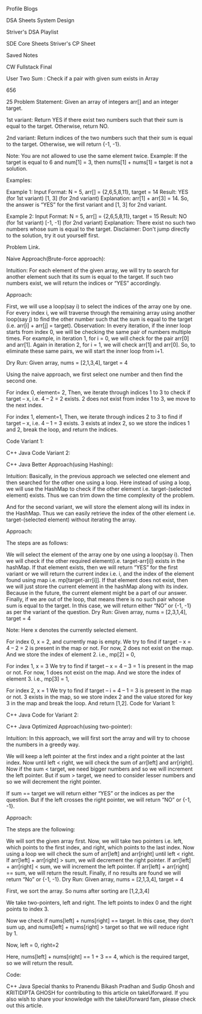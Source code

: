 Profile
Blogs

DSA Sheets
System Design

Striver's DSA Playlist

SDE Core Sheets
Striver's CP Sheet

Saved Notes

CW Fullstack Final

User
Two Sum : Check if a pair with given sum exists in Array


656

25
Problem Statement: Given an array of integers arr[] and an integer target.

1st variant: Return YES if there exist two numbers such that their sum is equal to the target. Otherwise, return NO.

2nd variant: Return indices of the two numbers such that their sum is equal to the target. Otherwise, we will return {-1, -1}.

Note: You are not allowed to use the same element twice. Example: If the target is equal to 6 and num[1] = 3, then nums[1] + nums[1] = target is not a solution.

Examples:

Example 1:
Input Format: N = 5, arr[] = {2,6,5,8,11}, target = 14
Result: YES (for 1st variant)
       [1, 3] (for 2nd variant)
Explanation: arr[1] + arr[3] = 14. So, the answer is “YES” for the first variant and [1, 3] for 2nd variant.

Example 2:
Input Format: N = 5, arr[] = {2,6,5,8,11}, target = 15
Result: NO (for 1st variant)
	[-1, -1] (for 2nd variant)
Explanation: There exist no such two numbers whose sum is equal to the target.
Disclaimer: Don't jump directly to the solution, try it out yourself first.

Problem Link.

Naive Approach(Brute-force approach): 

Intuition: For each element of the given array, we will try to search for another element such that its sum is equal to the target. If such two numbers exist, we will return the indices or “YES” accordingly.

Approach:

First, we will use a loop(say i) to select the indices of the array one by one.
For every index i, we will traverse through the remaining array using another loop(say j) to find the other number such that the sum is equal to the target (i.e. arr[i] + arr[j] = target).
Observation: In every iteration, if the inner loop starts from index 0, we will be checking the same pair of numbers multiple times. For example, in iteration 1, for i = 0, we will check for the pair arr[0] and arr[1]. Again in iteration 2, for i = 1, we will check arr[1] and arr[0]. So, to eliminate these same pairs, we will start the inner loop from i+1.

Dry Run: Given array, nums = [2,1,3,4], target = 4

Using the naive approach, we first select one number and then find the second one.

For index 0, element= 2,
Then, we iterate through indices 1 to 3 to check if target – x, i.e. 4 – 2 = 2 exists. 2 does not exist from index 1 to 3, we move to the next index.

For index 1, element=1,
Then, we iterate through indices 2 to 3 to find if target – x, i.e. 4 – 1 = 3 exists. 3 exists at index 2, so we store the indices 1 and 2, break the loop, and return the indices.

Code Variant 1:

C++
Java
Code Variant 2:

C++
Java
Better Approach(using Hashing): 

Intuition: Basically, in the previous approach we selected one element and then searched for the other one using a loop. Here instead of using a loop, we will use the HashMap to check if the other element i.e. target-(selected element) exists. Thus we can trim down the time complexity of the problem.

And for the second variant, we will store the element along will its index in the HashMap. Thus we can easily retrieve the index of the other element i.e. target-(selected element) without iterating the array.

Approach:

The steps are as follows:

We will select the element of the array one by one using a loop(say i).
Then we will check if the other required element(i.e. target-arr[i]) exists in the hashMap.
If that element exists, then we will return “YES” for the first variant or we will return the current index i.e. i, and the index of the element found using map i.e. mp[target-arr[i]].
If that element does not exist, then we will just store the current element in the hashMap along with its index. Because in the future, the current element might be a part of our answer.
Finally, if we are out of the loop, that means there is no such pair whose sum is equal to the target. In this case, we will return either “NO” or {-1, -1} as per the variant of the question.
Dry Run: Given array, nums = [2,3,1,4], target = 4

Note: Here x denotes the currently selected element.

For index 0, x = 2, and currently map is empty.
We try to find if target – x = 4 – 2 = 2 is present in the map or not.
For now, 2 does not exist on the map.
And we store the index of element 2. i.e., mp[2] = 0,

For index 1, x = 3
We try to find if target – x = 4  – 3 = 1 is present in the map or not.
For now, 1 does not exist on the map.
And we store the index of element 3. i.e., mp[3] = 1,

For index 2, x = 1 
We try to find if target – i = 4  – 1 = 3 is present in the map or not. 3 exists in the map, so we store index 2 and the value stored for key 3 in the map and break the loop. And return [1,2].
Code for Variant 1:

C++
Java
Code for Variant 2:

C++
Java
Optimized Approach(using two-pointer): 

Intuition: In this approach, we will first sort the array and will try to choose the numbers in a greedy way.

We will keep a left pointer at the first index and a right pointer at the last index. Now until left < right, we will check the sum of arr[left] and arr[right]. Now if the sum < target, we need bigger numbers and so we will increment the left pointer. But if sum > target, we need to consider lesser numbers and so we will decrement the right pointer. 

If sum == target we will return either “YES” or the indices as per the question.
But if the left crosses the right pointer, we will return “NO” or {-1, -1}.

Approach:

The steps are the following:

We will sort the given array first.
Now, we will take two pointers i.e. left, which points to the first index, and right, which points to the last index.
Now using a loop we will check the sum of arr[left] and arr[right] until left < right.
If arr[left] + arr[right] > sum, we will decrement the right pointer.
If arr[left] + arr[right] < sum, we will increment the left pointer.
If arr[left] + arr[right] == sum, we will return the result.
Finally, if no results are found we will return “No” or {-1, -1}.
Dry Run: Given array, nums = [2,1,3,4], target = 4

First, we sort the array. So nums after sorting are [1,2,3,4]

We take two-pointers, left and right. The left points to index 0 and the right points to index 3.

Now we check if nums[left] + nums[right] == target. In this case, they don’t sum up, and nums[left] + nums[right] > target so that we will reduce right by 1.

Now, left = 0, right=2

Here, nums[left] + nums[right] == 1 + 3 == 4, which is the required target, so we will return the result.

Code:

C++
Java
Special thanks to Pranendu Bikash Pradhan and Sudip Ghosh and KRITIDIPTA GHOSH for contributing to this article on takeUforward. If you also wish to share your knowledge with the takeUforward fam, please check out this article.


